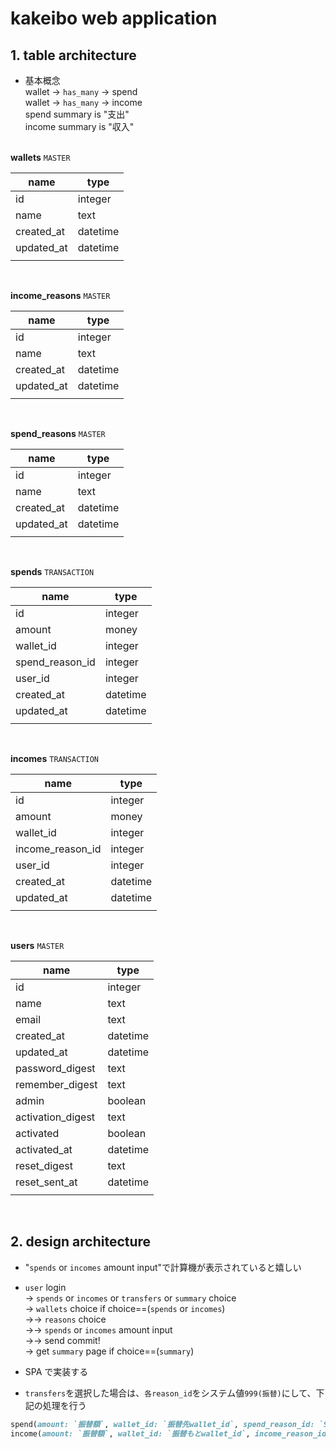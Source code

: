 # kakeibo web application

## 1. table architecture

- 基本概念<br>
  wallet -> `has_many` -> spend<br>
  wallet -> `has_many` -> income<br>
  spend summary is "支出"<br>
  income summary is "収入"<br>
  <br>

**wallets** `MASTER`

| name       | type     |
| ---------- | -------- |
| id         | integer  |
| name       | text     |
| created_at | datetime |
| updated_at | datetime |
|            |          |

<br>

**income_reasons** `MASTER`

| name       | type     |
| ---------- | -------- |
| id         | integer  |
| name       | text     |
| created_at | datetime |
| updated_at | datetime |
|            |          |

<br>

**spend_reasons** `MASTER`

| name       | type     |
| ---------- | -------- |
| id         | integer  |
| name       | text     |
| created_at | datetime |
| updated_at | datetime |
|            |          |

<br>

**spends** `TRANSACTION`

| name            | type     |
| --------------- | -------- |
| id              | integer  |
| amount          | money    |
| wallet_id       | integer  |
| spend_reason_id | integer  |
| user_id         | integer  |
| created_at      | datetime |
| updated_at      | datetime |
|                 |          |

<br>

**incomes** `TRANSACTION`

| name             | type     |
| ---------------- | -------- |
| id               | integer  |
| amount           | money    |
| wallet_id        | integer  |
| income_reason_id | integer  |
| user_id          | integer  |
| created_at       | datetime |
| updated_at       | datetime |
|                  |          |

<br>

**users** `MASTER`

| name              | type     |
| ----------------- | -------- |
| id                | integer  |
| name              | text     |
| email             | text     |
| created_at        | datetime |
| updated_at        | datetime |
| password_digest   | text     |
| remember_digest   | text     |
| admin             | boolean  |
| activation_digest | text     |
| activated         | boolean  |
| activated_at      | datetime |
| reset_digest      | text     |
| reset_sent_at     | datetime |
|                   |          |

<br>

## 2. design architecture

- "`spends` or `incomes` amount input"で計算機が表示されていると嬉しい
- `user` login<br>
  -> `spends` or `incomes` or `transfers` or `summary` choice<br>
  -> `wallets` choice if choice==(`spends` or `incomes`)<br>
  ->-> `reasons` choice<br>
  ->-> `spends` or `incomes` amount input<br>
  ->-> send commit!<br>
  -> get `summary` page if choice==(`summary`)<br>

- SPA で実装する
- `transfers`を選択した場合は、`各reason_id`をシステム値`999(振替)`にして、下記の処理を行う<br>

```rb
spend(amount: `振替額`, wallet_id: `振替先wallet_id`, spend_reason_id: `999`)<br>
income(amount: `振替額`, wallet_id: `振替もとwallet_id`, income_reason_id: `999`)
```
